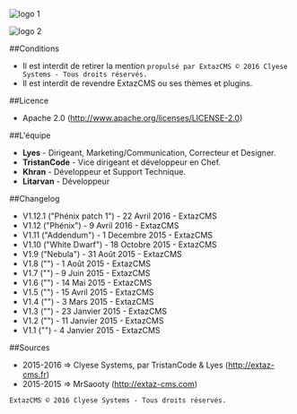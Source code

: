 ![logo 1](http://extaz-cms.fr/images/logo.png)

![logo 2](http://forum.ironcraft.fr/uploads/monthly_2015_10/logo.png.d3dc9bbe6e06f0f094bcad42af1dd7c0.png)


##Conditions
* Il est interdit de retirer la mention `propulsé par ExtazCMS © 2016 Clyese Systems - Tous droits réservés.`
* Il est interdit de revendre ExtazCMS ou ses thèmes et plugins.

##Licence
* Apache 2.0  (http://www.apache.org/licenses/LICENSE-2.0)

##L'équipe
* __Lyes__        - Dirigeant, Marketing/Communication, Correcteur et Designer.
* __TristanCode__ - Vice dirigeant et développeur en Chef.
* __Khran__       - Développeur et Support Technique.
* __Litarvan__    - Développeur

##Changelog
* V1.12.1 ("Phénix patch 1") - 22 Avril 2016 - ExtazCMS
* V1.12 ("Phénix") - 9 Avril 2016 - ExtazCMS
* V1.11 ("Addendum") - 1 Decembre 2015 - ExtazCMS
* V1.10 ("White Dwarf") - 18 Octobre 2015 - ExtazCMS
* V1.9 ("Nebula") - 31 Août 2015 - ExtazCMS
* V1.8 ("") -  1 Août 2015 - ExtazCMS
* V1.7 ("") -  9 Juin 2015 - ExtazCMS
* V1.6 ("") - 14 Mai 2015 - ExtazCMS
* V1.5 ("") - 15 Avril 2015 - ExtazCMS
* V1.4 ("") -  3 Mars 2015 - ExtazCMS
* V1.3 ("") - 23 Janvier 2015 - ExtazCMS
* V1.2 ("") - 11 Janvier 2015 - ExtazCMS
* V1.1 ("") -  4 Janvier 2015 - ExtazCMS

##Sources
* 2015-2016 => Clyese Systems, par TristanCode & Lyes (http://extaz-cms.fr)
* 2015-2015 => MrSaooty (http://extaz-cms.com)

`ExtazCMS © 2016 Clyese Systems - Tous droits réservés.`
